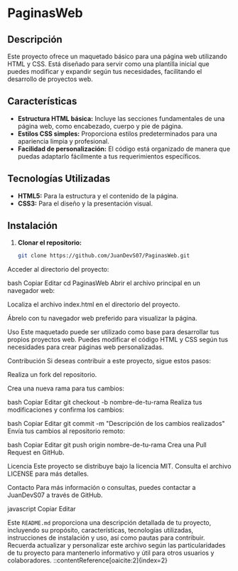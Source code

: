 # PaginasWeb

## Descripción

Este proyecto ofrece un maquetado básico para una página web utilizando HTML y CSS. Está diseñado para servir como una plantilla inicial que puedes modificar y expandir según tus necesidades, facilitando el desarrollo de proyectos web.

## Características

- **Estructura HTML básica:** Incluye las secciones fundamentales de una página web, como encabezado, cuerpo y pie de página.
- **Estilos CSS simples:** Proporciona estilos predeterminados para una apariencia limpia y profesional.
- **Facilidad de personalización:** El código está organizado de manera que puedas adaptarlo fácilmente a tus requerimientos específicos.

## Tecnologías Utilizadas

- **HTML5:** Para la estructura y el contenido de la página.
- **CSS3:** Para el diseño y la presentación visual.

## Instalación

1. **Clonar el repositorio:**

   ```bash
   git clone https://github.com/JuanDevS07/PaginasWeb.git
Acceder al directorio del proyecto:

bash
Copiar
Editar
cd PaginasWeb
Abrir el archivo principal en un navegador web:

Localiza el archivo index.html en el directorio del proyecto.

Ábrelo con tu navegador web preferido para visualizar la página.

Uso
Este maquetado puede ser utilizado como base para desarrollar tus propios proyectos web. Puedes modificar el código HTML y CSS según tus necesidades para crear páginas web personalizadas.

Contribución
Si deseas contribuir a este proyecto, sigue estos pasos:

Realiza un fork del repositorio.

Crea una nueva rama para tus cambios:

bash
Copiar
Editar
git checkout -b nombre-de-tu-rama
Realiza tus modificaciones y confirma los cambios:

bash
Copiar
Editar
git commit -m "Descripción de los cambios realizados"
Envía tus cambios al repositorio remoto:

bash
Copiar
Editar
git push origin nombre-de-tu-rama
Crea una Pull Request en GitHub.

Licencia
Este proyecto se distribuye bajo la licencia MIT. Consulta el archivo LICENSE para más detalles.

Contacto
Para más información o consultas, puedes contactar a JuanDevS07 a través de GitHub.

javascript
Copiar
Editar

Este `README.md` proporciona una descripción detallada de tu proyecto, incluyendo su propósito, características, tecnologías utilizadas, instrucciones de instalación y uso, así como pautas para contribuir. Recuerda actualizar y personalizar este archivo según las particularidades de tu proyecto para mantenerlo informativo y útil para otros usuarios y colaboradores.
::contentReference[oaicite:2]{index=2}
